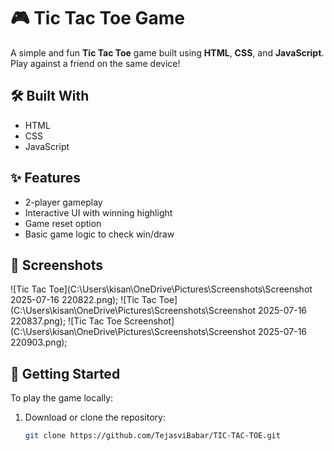 # 🎮 Tic Tac Toe Game

A simple and fun **Tic Tac Toe** game built using **HTML**, **CSS**, and **JavaScript**. Play against a friend on the same device!

## 🛠️ Built With

- HTML
- CSS
- JavaScript

## ✨ Features

- 2-player gameplay
- Interactive UI with winning highlight
- Game reset option
- Basic game logic to check win/draw

## 📸 Screenshots

![Tic Tac Toe](C:\Users\kisan\OneDrive\Pictures\Screenshots\Screenshot 2025-07-16 220822.png);
![Tic Tac Toe](C:\Users\kisan\OneDrive\Pictures\Screenshots\Screenshot 2025-07-16 220837.png);
![Tic Tac Toe Screenshot](C:\Users\kisan\OneDrive\Pictures\Screenshots\Screenshot 2025-07-16 220903.png);




## 🚀 Getting Started

To play the game locally:

1. Download or clone the repository:
   ```bash
   git clone https://github.com/TejasviBabar/TIC-TAC-TOE.git
